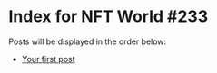 # Index for NFT World #233
Posts will be displayed in the order below:

- [Your first post](./001-first.md)


